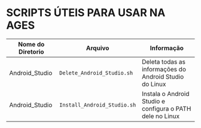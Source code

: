 # SCRIPTS ÚTEIS PARA USAR NA AGES

Nome do Diretorio | Arquivo | Informação
|---|---|---|
Android_Studio| `Delete_Android_Studio.sh` | Deleta todas as informações do Android Studio do Linux
Android_Studio| `Install_Android_Studio.sh` | Instala o Android Studio e configura o PATH dele no Linux

